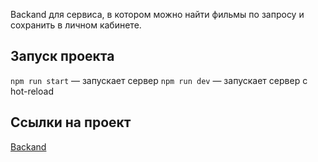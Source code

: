 Backand для сервиса, в котором можно найти фильмы по запросу и сохранить в личном кабинете.
## Запуск проекта 
`npm run start` — запускает сервер
`npm run dev` — запускает сервер с hot-reload

## Ссылки на проект
[Backand](polezhaevr.bitfilmsdb.nomoredomainsrocks.ru)
